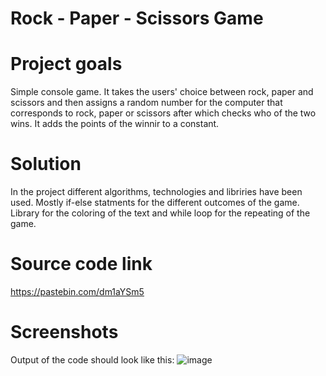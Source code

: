 # Rock - Paper - Scissors Game
# Project goals
Simple console game. It takes the users' choice between rock, paper and scissors and then assigns a random number for the computer that corresponds to rock, paper or scissors after which checks who of the two wins. It adds the points of the winnir to a constant.

# Solution
In the project different algorithms, technologies and libriries have been used. Mostly if-else statments for the different outcomes of the game. Library for the coloring of the text and while loop for the repeating of the game.

# Source code link
https://pastebin.com/dm1aYSm5

# Screenshots
Output of the code should look like this:
![image](https://github.com/user-attachments/assets/29a859ad-c1c3-4d6b-b0cc-8bdcd206dd8c)

